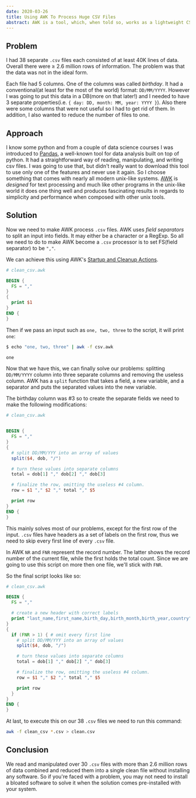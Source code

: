 ```yaml
---
date: 2020-03-26
title: Using AWK To Process Huge CSV Files
abstract: AWK is a tool, which, when told so, works as a lightweight CSV processor.
---
```


## Problem

I had 38 separate `.csv` files each consisted of at least 40K lines of data. Overall there were ≥ 2.6 million rows of information. The problem was that the data was not in the ideal form.

Each file had 5 columns. One of the columns was called _birthday_. It had a conventional(at least for the most of the world) format: `DD/MM/YYYY`. However I was going to put this data in a DB(more on that later!) and I needed to have 3 separate properties(i.e. `{ day: DD, month: MM, year: YYYY }`). Also there were some columns that were not useful so I had to get rid of them. In addition, I also wanted to reduce the number of files to one.

## Approach

I know some python and from a couple of data science courses I was introduced to [Pandas](https://pandas.pydata.org/), a well-known tool for data analysis built on top of python. It had a straightforward way of reading, manipulating, and writing csv files. I was going to use that, but didn't really want to download this tool to use only one of the features and never use it again. So I choose something that comes with nearly all modern unix-like systems. [AWK](https://en.wikipedia.org/wiki/AWK) is _designed_ for text processing and much like other programs in the unix-like world it does one thing well and produces fascinating results in regards to simplicity and performance when composed with other unix tools.

## Solution

Now we need to make AWK process `.csv` files.
AWK uses _field separators_ to split an input into fields. It may either be a character or a RegExp.
So all we need to do to make AWK become a `.csv` processor is to set FS(field separator) to be `","`.

We can achieve this using AWK's [Startup and Cleanup Actions](https://www.gnu.org/software/gawk/manual/html_node/Using-BEGIN_002fEND.html#Using-BEGIN_002fEND).

```awk
# clean_csv.awk

BEGIN {
  FS = ","
}
{
  print $1
}
END {
}
```

Then if we pass an input such as `one, two, three` to the script, it will print `one`:

```sh
$ echo "one, two, three" | awk -f csv.awk

one
```

Now that we have this, we can finally solve our problems: splitting `DD/MM/YYYY` column into three separate columns and removing the useless column.
AWK has a `split` function that takes a field, a new variable, and a separator and puts the separated values into the new variable.

The birthday column was #3 so to create the separate fields we need to make the following modifications:

```awk
# clean_csv.awk


BEGIN {
  FS = ","
}
{
  # split DD/MM/YYY into an array of values
  split($4, dob, "/")

  # turn these values into separate columns
  total = dob[1] "," dob[2] "," dob[3]

  # finalize the row, omitting the useless #4 column.
  row = $1 "," $2 "," total "," $5

  print row
}
END {
}
```

This mainly solves most of our problems, except for the first row of the input. `.csv` files have headers as a set of labels on the first row, thus we need to skip every first line of every `.csv` file.

In AWK `NR` and `FNR` represent the record number. The latter shows the record number of the current file, while the first holds the total count. Since we are going to use this script on more then one file, we'll stick with `FNR`.

So the final script looks like so:

```awk
# clean_csv.awk

BEGIN {
  FS = ","

  # create a new header with correct labels
  print "last_name,first_name,birth_day,birth_month,birth_year,country"
}
{
  if (FNR > 1) { # omit every first line
    # split DD/MM/YYY into an array of values
    split($4, dob, "/")

    # turn these values into separate columns
    total = dob[1] "," dob[2] "," dob[3]

    # finalize the row, omitting the useless #4 column.
    row = $1 "," $2 "," total "," $5

    print row
  }
}
END {
}
```

At last, to execute this on our 38 `.csv` files we need to run this command:

```sh
awk -f clean_csv *.csv > clean.csv
```

## Conclusion

We read and manipulated over 30 `.csv` files with more than 2.6 million rows of data combined and reduced them into a single clean file without installing any software. So if you're faced with a problem, you may not need to install a bloated software to solve it when the solution comes pre-installed with your system.
